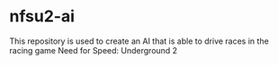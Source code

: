 # nfsu2-ai
This repository is used to create an AI that is able to drive races in the racing game Need for Speed: Underground 2
